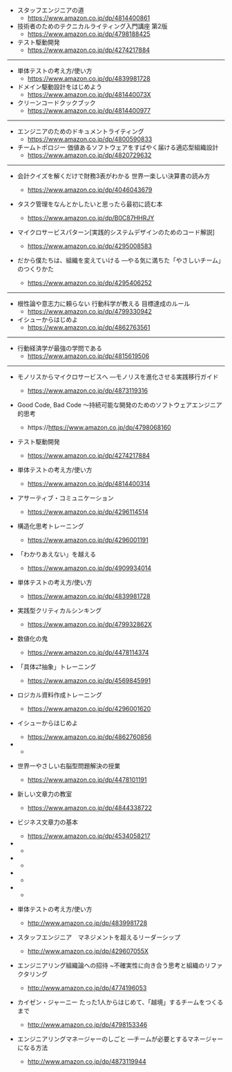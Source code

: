 - スタッフエンジニアの道
    - https://www.amazon.co.jp/dp/4814400861
- 技術者のためのテクニカルライティング入門講座 第2版
    - https://www.amazon.co.jp/dp/4798188425
- テスト駆動開発
    - https://www.amazon.co.jp/dp/4274217884

------

- 単体テストの考え方/使い方
    - https://www.amazon.co.jp/dp/4839981728
- ドメイン駆動設計をはじめよう
    - https://www.amazon.co.jp/dp/481440073X
- クリーンコードクックブック
    - https://www.amazon.co.jp/dp/4814400977

------

- エンジニアのためのドキュメントライティング
    - https://www.amazon.co.jp/dp/4800590833
- チームトポロジー 価値あるソフトウェアをすばやく届ける適応型組織設計
    - https://www.amazon.co.jp/dp/4820729632

----------------------




- 会計クイズを解くだけで財務3表がわかる 世界一楽しい決算書の読み方
    - https://www.amazon.co.jp/dp/4046043679
- タスク管理をなんとかしたいと思ったら最初に読む本
    - https://www.amazon.co.jp/dp/B0C87HHRJY

- マイクロサービスパターン[実践的システムデザインのためのコード解説]
    - https://www.amazon.co.jp/dp/4295008583
- だから僕たちは、組織を変えていける —やる気に満ちた「やさしいチーム」のつくりかた
    - https://www.amazon.co.jp/dp/4295406252
 
  
----------------------

 - 根性論や意志力に頼らない 行動科学が教える 目標達成のルール
     - https://www.amazon.co.jp/dp/4799330942
- イシューからはじめよ
    - https://www.amazon.co.jp/dp/4862763561


----------------------

- 行動経済学が最強の学問である
    - https://www.amazon.co.jp/dp/4815619506


----------------------




- モノリスからマイクロサービスへ ―モノリスを進化させる実践移行ガイド
    - https://www.amazon.co.jp/dp/4873119316

- Good Code, Bad Code ～持続可能な開発のためのソフトウェアエンジニア的思考
    - https://https://www.amazon.co.jp/dp/4798068160
- テスト駆動開発
    - https://www.amazon.co.jp/dp/4274217884
- 単体テストの考え方/使い方
    - https://www.amazon.co.jp/dp/4814400314

- アサーティブ・コミュニケーション
    - https://www.amazon.co.jp/dp/4296114514 
- 構造化思考トレーニング
    - https://www.amazon.co.jp/dp/4296001191
- 「わかりあえない」を越える
    - https://www.amazon.co.jp/dp/4909934014
- 単体テストの考え方/使い方
    - https://www.amazon.co.jp/dp/4839981728

- 実践型クリティカルシンキング
    - https://www.amazon.co.jp/dp/479932862X
 

- 数値化の鬼
    - https://www.amazon.co.jp/dp/4478114374
- 「具体⇄抽象」トレーニング
    - https://www.amazon.co.jp/dp/4569845991
- ロジカル資料作成トレーニング
    - https://www.amazon.co.jp/dp/4296001620
- イシューからはじめよ
    - https://www.amazon.co.jp/dp/4862760856
-
    - 
- 世界一やさしい右脳型問題解決の授業
    - https://www.amazon.co.jp/dp/4478101191
- 新しい文章力の教室
    - https://www.amazon.co.jp/dp/4844338722
- ビジネス文章力の基本
    - https://www.amazon.co.jp/dp/4534058217
- 
    - 
- 
    - 
- 
    - 
- 
    - 










- 単体テストの考え方/使い方
    - http://www.amazon.co.jp/dp/4839981728

- スタッフエンジニア　マネジメントを超えるリーダーシップ
    - http://www.amazon.co.jp/dp/429607055X

- エンジニアリング組織論への招待 ~不確実性に向き合う思考と組織のリファクタリング
    - http://www.amazon.co.jp/dp/4774196053

- カイゼン・ジャーニー たった1人からはじめて、「越境」するチームをつくるまで
    - http://www.amazon.co.jp/dp/4798153346

- エンジニアリングマネージャーのしごと ―チームが必要とするマネージャーになる方法
    - http://www.amazon.co.jp/dp/4873119944
